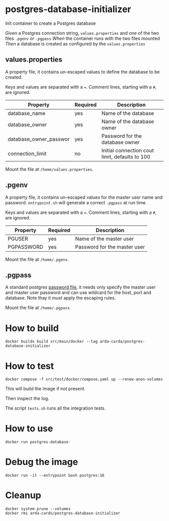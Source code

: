 # postgres-database-initializer

Init container to create a Postgres database

*Given* a Postgres connection string, `values.properties` and one of the two files `.pgenv` or `.pgpass`
*When* the container runs with the two files mounted
*Then* a database is created as configured by the `values.properties`

## values.properties

A property file, it contains un-escaped values to define the database to be created.

Keys and values are separated with a `=`. Comment lines, starting with a `#`, are ignored.

| Property               | Required | Description                                    |
|------------------------|----------|------------------------------------------------|
| database_name          | yes      | Name of the database                           |
| database_owner         | yes      | Name of the database owner                     |
| database_owner_passwor | yes      | Password for the database owner                |
| connection_limit       | no       | Initial connection cout limit, defaults to 100 |

Mount the file at `/home/values.properties`.

## .pgenv

A property file, it contains un-escaped values for the master user name and password.
`entrypoint.sh` will generate a correct `.pgpass` at run time.

Keys and values are separated with a `=`. Comment lines, starting with a `#`, are ignored.


| Property   | Required | Description                  |
|------------|----------|------------------------------|
| PGUSER     | yes      | Name of the master user      |
| PGPASSWORD | yes      | Password for the master user |

Mount the file at `/home/.pgenv`.

## .pgpass

A standard postgres [password file](https://www.postgresql.org/docs/16/libpq-pgpass.html), it needs only specify the master user
and master user password and can use wildcard for the host, port and database.
Note thay it _must_ apply the escaping rules.

Mount the file at `/home/.pgpass`.

# How to build

```shell
docker buildx build src/main/docker --tag arda-carda/postgres-database-initializer
```

# How to test

```shell
docker compose -f src/test/docker/compose.yaml up --renew-anon-volumes
```

This will build the image if not present.

Then inspect the log.

The script `tests.sh` runs all the integration tests.

# How to use

```shell
docker run postgres-database-
```

# Debug the image

```shell
docker run -it --entrypoint bash postgres:16
```

# Cleanup

```shell
docker system prune --volumes
docker rmi arda-cards/postgres-database-initializer
```
